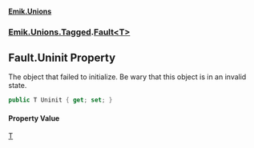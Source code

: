 #### [Emik.Unions](index.md 'index')
### [Emik.Unions.Tagged](Emik.Unions.Tagged.md 'Emik.Unions.Tagged').[Fault&lt;T&gt;](Fault_T_.md 'Emik.Unions.Tagged.Fault<T>')

## Fault<T>.Uninit Property

The object that failed to initialize. Be wary that this object is in an invalid state.

```csharp
public T Uninit { get; set; }
```

#### Property Value
[T](Fault_T_.md#Emik.Unions.Tagged.Fault_T_.T 'Emik.Unions.Tagged.Fault<T>.T')
